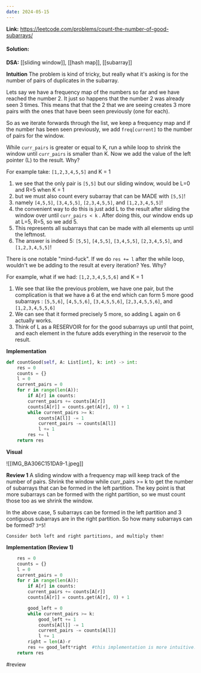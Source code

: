 ```yaml
---
date: 2024-05-15
---
```

**Link:** https://leetcode.com/problems/count-the-number-of-good-subarrays/
#### Solution:

**DSA:** [[sliding window]], [[hash map]], [[subarray]]

**Intuition**
The problem is kind of tricky, but really what it's asking is for the number of pairs of duplicates in the subarray. 

Lets say we have a frequency map of the numbers so far and we have reached the number 2. It just so happens that the number 2 was already seen 3 times. This means that that the 2 that we are seeing creates 3 more pairs with the ones that have been seen previously (one for each).

So as we iterate forwards through the list, we keep a frequency map and if the number has been seen previously, we add `freq[current]` to the number of pairs for the window. 

While `curr_pairs` is greater or equal to K, run a while loop to shrink the window until `curr_pairs` is smaller than K. Now we add the value of the left pointer (L) to the result. Why?

For example take:
`[1,2,3,4,5,5]` and K = 1

1. we see that the only pair is `[5,5]` but our sliding window, would be L=0 and R=5 when K = 1
2. but we must also count every subarray that can be MADE with `[5,5]`!
3. namely `[4,5,5]`, `[3,4,5,5]`, `[2,3,4,5,5]`, and `[1,2,3,4,5,5]`!
4. the convenient way to do this is just add L to the result after sliding the window over until `curr_pairs < k` . After doing this, our window ends up at L=5, R=5, so we add 5.
5. This represents all subarrays that can be made with all elements up until the leftmost.
6. The answer is indeed 5: `[5,5]`, `[4,5,5]`, `[3,4,5,5]`, `[2,3,4,5,5]`, and `[1,2,3,4,5,5]`!

There is one notable "mind-fuck". If we do `res += l` after the while loop, wouldn't we be adding to the result at every iteration? Yes. Why?

For example, what if we had:
`[1,2,3,4,5,5,6]` and K = 1

1. We see that like the previous problem, we have one pair, but the complication is that we have a 6 at the end which can form 5 more good subarrays : `[5,5,6]`, `[4,5,5,6]`, `[3,4,5,5,6]`, `[2,3,4,5,5,6]`, and `[1,2,3,4,5,5,6]`
2. We can see that it formed precisely 5 more, so adding L again on 6 actually works.
3. Think of L as a RESERVOIR for for the good subarrays up until that point, and each element in the future adds everything in the reservoir to the result.


**Implementation**
```python
def countGood(self, A: List[int], k: int) -> int:
	res = 0
	counts = {}
	l = 0
	current_pairs = 0
	for r in range(len(A)):
		if A[r] in counts:
		current_pairs += counts[A[r]]
		counts[A[r]] = counts.get(A[r], 0) + 1
		while current_pairs >= k:
			counts[A[l]] -= 1
			current_pairs -= counts[A[l]]
			l += 1
		res += l
	return res
```


**Visual** 

![[IMG_BA306C151DA9-1.jpeg]]

**Review 1**
A sliding window with a frequency map will keep track of the number of pairs. Shrink the window while curr_pairs >= k to get the number of subarrays that can be formed in the left partition. The key point is that more subarrays can be formed with the right partition, so we must count those too as we shrink the window. 

In the above case, 5 subarrays can be formed in the left partition and 3 contiguous subarrays are in the right partition. So how many subarrays can be formed? `3*5`!

`Consider both left and right partitions, and multiply them!`

**Implementation (Review 1)**
```python
	res = 0
	counts = {}
	l = 0
	current_pairs = 0
	for r in range(len(A)):
		if A[r] in counts:
		current_pairs += counts[A[r]]
		counts[A[r]] = counts.get(A[r], 0) + 1

		good_left = 0
		while current_pairs >= k:
			good_left += 1
			counts[A[l]] -= 1
			current_pairs -= counts[A[l]]
			l += 1
		right = len(A)-r
		res += good_left*right  #this implementation is more intuitive. 
	return res
```
#review 